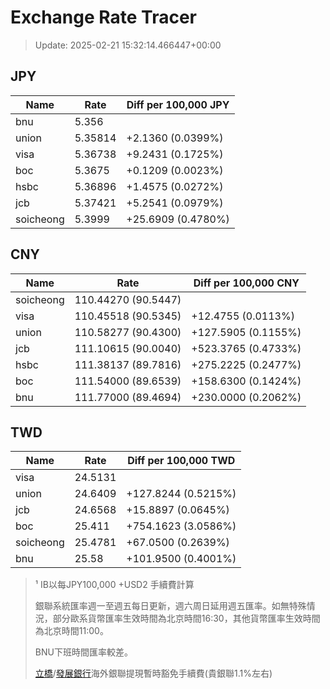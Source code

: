 # Exchange Rate Tracer

> Update: 2025-02-21 15:32:14.466447+00:00

## JPY

| Name      |    Rate | Diff per 100,000 JPY   |
|-----------|---------|------------------------|
| bnu       | 5.356   |                        |
| union     | 5.35814 | +2.1360 (0.0399%)      |
| visa      | 5.36738 | +9.2431 (0.1725%)      |
| boc       | 5.3675  | +0.1209 (0.0023%)      |
| hsbc      | 5.36896 | +1.4575 (0.0272%)      |
| jcb       | 5.37421 | +5.2541 (0.0979%)      |
| soicheong | 5.3999  | +25.6909 (0.4780%)     |

## CNY

| Name      | Rate                | Diff per 100,000 CNY   |
|-----------|---------------------|------------------------|
| soicheong | 110.44270	(90.5447) |                        |
| visa      | 110.45518	(90.5345) | +12.4755 (0.0113%)     |
| union     | 110.58277	(90.4300) | +127.5905 (0.1155%)    |
| jcb       | 111.10615	(90.0040) | +523.3765 (0.4733%)    |
| hsbc      | 111.38137	(89.7816) | +275.2225 (0.2477%)    |
| boc       | 111.54000	(89.6539) | +158.6300 (0.1424%)    |
| bnu       | 111.77000	(89.4694) | +230.0000 (0.2062%)    |

## TWD

| Name      |    Rate | Diff per 100,000 TWD   |
|-----------|---------|------------------------|
| visa      | 24.5131 |                        |
| union     | 24.6409 | +127.8244 (0.5215%)    |
| jcb       | 24.6568 | +15.8897 (0.0645%)     |
| boc       | 25.411  | +754.1623 (3.0586%)    |
| soicheong | 25.4781 | +67.0500 (0.2639%)     |
| bnu       | 25.58   | +101.9500 (0.4001%)    |


> ¹ IB以每JPY100,000 +USD2 手續費計算
>
> 銀聯系統匯率週一至週五每日更新，週六周日延用週五匯率。如無特殊情況，部分歐系貨幣匯率生效時間為北京時間16:30，其他貨幣匯率生效時間為北京時間11:00。
>
> BNU下班時間匯率較差。
>
> [立橋](https://www.wlbank.com.mo/uploads/ueditor/file/20181211/1544536513900230.pdf)/[發展銀行](https://www.mdb.com.mo/Service_Charges_20230728.pdf)海外銀聯提現暫時豁免手續費(貴銀聯1.1%左右)

